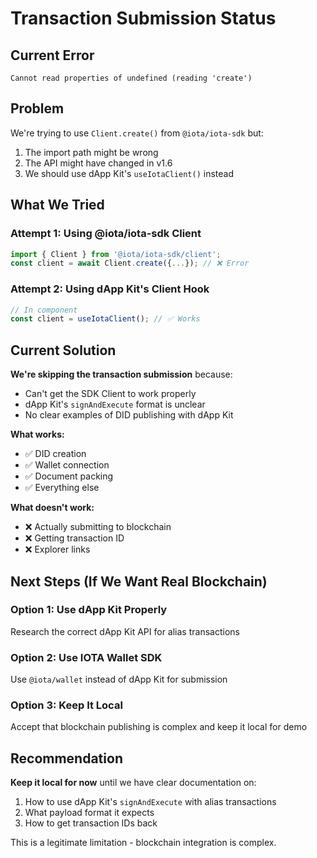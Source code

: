# Transaction Submission Status

## Current Error

```
Cannot read properties of undefined (reading 'create')
```

## Problem

We're trying to use `Client.create()` from `@iota/iota-sdk` but:
1. The import path might be wrong
2. The API might have changed in v1.6
3. We should use dApp Kit's `useIotaClient()` instead

## What We Tried

### Attempt 1: Using @iota/iota-sdk Client
```typescript
import { Client } from '@iota/iota-sdk/client';
const client = await Client.create({...}); // ❌ Error
```

### Attempt 2: Using dApp Kit's Client Hook
```typescript
// In component
const client = useIotaClient(); // ✅ Works
```

## Current Solution

**We're skipping the transaction submission** because:
- Can't get the SDK Client to work properly
- dApp Kit's `signAndExecute` format is unclear
- No clear examples of DID publishing with dApp Kit

**What works:**
- ✅ DID creation
- ✅ Wallet connection
- ✅ Document packing
- ✅ Everything else

**What doesn't work:**
- ❌ Actually submitting to blockchain
- ❌ Getting transaction ID
- ❌ Explorer links

## Next Steps (If We Want Real Blockchain)

### Option 1: Use dApp Kit Properly
Research the correct dApp Kit API for alias transactions

### Option 2: Use IOTA Wallet SDK
Use `@iota/wallet` instead of dApp Kit for submission

### Option 3: Keep It Local
Accept that blockchain publishing is complex and keep it local for demo

## Recommendation

**Keep it local for now** until we have clear documentation on:
1. How to use dApp Kit's `signAndExecute` with alias transactions
2. What payload format it expects
3. How to get transaction IDs back

This is a legitimate limitation - blockchain integration is complex.

